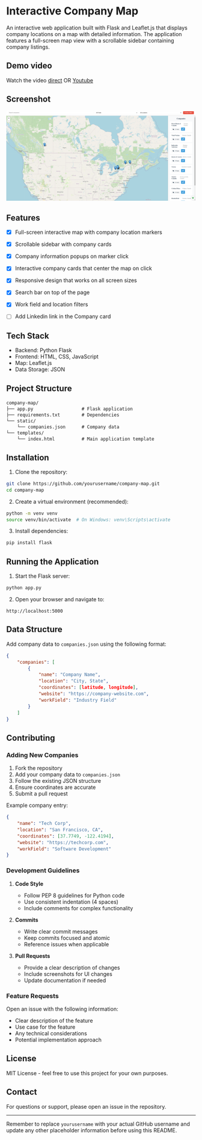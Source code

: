 # Interactive Company Map

An interactive web application built with Flask and Leaflet.js that displays company locations on a map with detailed information. The application features a full-screen map view with a scrollable sidebar containing company listings.

## Demo video

Watch the video [direct](https://github.com/icecore2/tech-map-canada/raw/main/example.mp4) OR [Youtube](https://www.youtube.com/embed/Z3dX_SNzG2c)


## Screenshot

![Screenshot](image.png)

## Features

- [x] Full-screen interactive map with company location markers
- [x] Scrollable sidebar with company cards
- [x] Company information popups on marker click
- [x] Interactive company cards that center the map on click
- [x] Responsive design that works on all screen sizes
- [x] Search bar on top of the page
- [x] Work field and location filters
- [ ] Add Linkedin link in the Company card


## Tech Stack

- Backend: Python Flask
- Frontend: HTML, CSS, JavaScript
- Map: Leaflet.js
- Data Storage: JSON

## Project Structure

```
company-map/
├── app.py                  # Flask application
├── requirements.txt        # Dependencies
└── static/
    └── companies.json      # Company data
└── templates/
    └── index.html          # Main application template
```

## Installation

1. Clone the repository:
```bash
git clone https://github.com/yourusername/company-map.git
cd company-map
```

2. Create a virtual environment (recommended):
```bash
python -m venv venv
source venv/bin/activate  # On Windows: venv\Scripts\activate
```

3. Install dependencies:
```bash
pip install flask
```

## Running the Application

1. Start the Flask server:
```bash
python app.py
```

2. Open your browser and navigate to:
```
http://localhost:5000
```

## Data Structure

Add company data to `companies.json` using the following format:

```json
{
    "companies": [
        {
            "name": "Company Name",
            "location": "City, State",
            "coordinates": [latitude, longitude],
            "website": "https://company-website.com",
            "workField": "Industry Field"
        }
    ]
}
```

## Contributing

### Adding New Companies

1. Fork the repository
2. Add your company data to `companies.json`
3. Follow the existing JSON structure
4. Ensure coordinates are accurate
5. Submit a pull request

Example company entry:
```json
{
    "name": "Tech Corp",
    "location": "San Francisco, CA",
    "coordinates": [37.7749, -122.4194],
    "website": "https://techcorp.com",
    "workField": "Software Development"
}
```

### Development Guidelines

1. **Code Style**
   - Follow PEP 8 guidelines for Python code
   - Use consistent indentation (4 spaces)
   - Include comments for complex functionality

2. **Commits**
   - Write clear commit messages
   - Keep commits focused and atomic
   - Reference issues when applicable

3. **Pull Requests**
   - Provide a clear description of changes
   - Include screenshots for UI changes
   - Update documentation if needed

### Feature Requests

Open an issue with the following information:
- Clear description of the feature
- Use case for the feature
- Any technical considerations
- Potential implementation approach

## License

MIT License - feel free to use this project for your own purposes.

## Contact

For questions or support, please open an issue in the repository.

---

Remember to replace `yourusername` with your actual GitHub username and update any other placeholder information before using this README.
